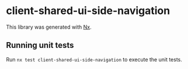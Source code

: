# client-shared-ui-side-navigation

This library was generated with [Nx](https://nx.dev).

## Running unit tests

Run `nx test client-shared-ui-side-navigation` to execute the unit tests.
